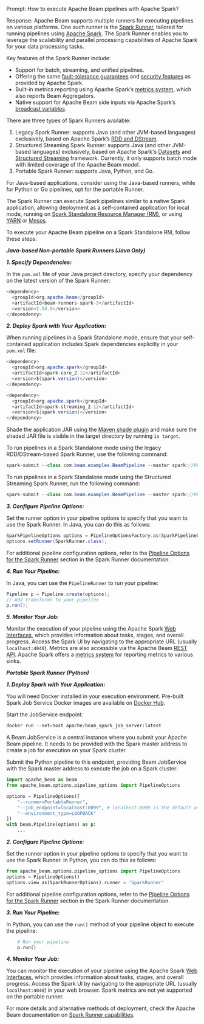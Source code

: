 Prompt: How to execute Apache Beam pipelines with Apache Spark?

Response:
Apache Beam supports multiple runners for executing pipelines on various platforms. One such runner is the [Spark Runner](https://beam.apache.org/documentation/runners/spark/), tailored for running pipelines using [Apache Spark](https://spark.apache.org/). The Spark Runner enables you to leverage the scalability and parallel processing capabilities of Apache Spark for your data processing tasks.

Key features of the Spark Runner include:
* Support for batch, streaming, and unified pipelines.
* Offering the same [fault-tolerance guarantees](https://spark.apache.org/docs/latest/streaming-programming-guide.html#fault-tolerance-semantics) and [security features](https://spark.apache.org/docs/latest/security.html) as provided by Apache Spark.
* Built-in metrics reporting using Apache Spark’s [metrics system](https://spark.apache.org/docs/latest/monitoring.html#metrics), which also reports Beam Aggregators.
* Native support for Apache Beam side inputs via Apache Spark’s [broadcast variables](https://spark.apache.org/docs/latest/rdd-programming-guide.html#broadcast-variables).

There are three types of Spark Runners available:
1. Legacy Spark Runner: supports Java (and other JVM-based languages) exclusively, based on Apache Spark’s [RDD and DStream](https://spark.apache.org/docs/latest/api/scala/org/apache/spark/rdd/RDD.html).
2. Structured Streaming Spark Runner: supports Java (and other JVM-based languages) exclusively, based on Apache Spark's [Datasets](https://spark.apache.org/docs/latest/sql-programming-guide.html#datasets-and-dataframes) and [Structured Streaming](https://spark.apache.org/docs/latest/structured-streaming-programming-guide.html) framework. Currently, it only supports batch mode with limited coverage of the Apache Beam model.
3. Portable Spark Runner: supports Java, Python, and Go.

For Java-based applications, consider using the Java-based runners, while for Python or Go pipelines, opt for the portable Runner.

The Spark Runner can execute Spark pipelines similar to a native Spark application, allowing deployment as a self-contained application for local mode, running on [Spark Standalone Resource Manager (RM)](https://spark.apache.org/docs/latest/spark-standalone.html), or using [YARN](https://spark.apache.org/docs/latest/running-on-yarn.html) or [Mesos](https://spark.apache.org/docs/latest/running-on-mesos.html).

To execute your Apache Beam pipeline on a Spark Standalone RM, follow these steps:

***Java-based Non-portable Spark Runners (Java Only)***

***1. Specify Dependencies:***

In the `pom.xml` file of your Java project directory, specify your dependency on the latest version of the Spark Runner:

```java
<dependency>
  <groupId>org.apache.beam</groupId>
  <artifactId>beam-runners-spark-3</artifactId>
  <version>2.54.0</version>
</dependency>
```

***2. Deploy Spark with Your Application:***

When running pipelines in a Spark Standalone mode, ensure that your self-contained application includes Spark dependencies explicitly in your `pom.xml` file:

```java
<dependency>
  <groupId>org.apache.spark</groupId>
  <artifactId>spark-core_2.12</artifactId>
  <version>${spark.version}</version>
</dependency>

<dependency>
  <groupId>org.apache.spark</groupId>
  <artifactId>spark-streaming_2.12</artifactId>
  <version>${spark.version}</version>
</dependency>
```

Shade the application JAR using the [Maven shade plugin](https://maven.apache.org/plugins/maven-shade-plugin/) and make sure the shaded JAR file is visible in the target directory by running `is target`.

To run pipelines in a Spark Standalone mode using the legacy RDD/DStream-based Spark Runner, use the following command:

```java
spark-submit --class com.beam.examples.BeamPipeline --master spark://HOST:PORT target/beam-examples-1.0.0-shaded.jar --runner=SparkRunner
```

To run pipelines in a Spark Standalone mode using the Structured Streaming Spark Runner, run the following command:

```java
spark-submit --class com.beam.examples.BeamPipeline --master spark://HOST:PORT target/beam-examples-1.0.0-shaded.jar --runner=SparkStructuredStreamingRunner
```

***3. Configure Pipeline Options:***

Set the runner option in your pipeline options to specify that you want to use the Spark Runner. In Java, you can do this as follows:

```java
SparkPipelineOptions options = PipelineOptionsFactory.as(SparkPipelineOptions.class);
options.setRunner(SparkRunner.class);
```

For additional pipeline configuration options, refer to the [Pipeline Options for the Spark Runner](https://beam.apache.org/documentation/runners/spark/#pipeline-options-for-the-spark-runner) section in the Spark Runner documentation.

***4. Run Your Pipeline:***

In Java, you can use the `PipelineRunner` to run your pipeline:

```java
Pipeline p = Pipeline.create(options);
// Add transforms to your pipeline
p.run();
```

***5. Monitor Your Job:***

Monitor the execution of your pipeline using the Apache Spark [Web Interfaces](https://spark.apache.org/docs/latest/monitoring.html#web-interfaces), which provides information about tasks, stages, and overall progress. Access the Spark UI by navigating to the appropriate URL (usually `localhost:4040`). Metrics are also accessible via the Apache Beam [REST API](https://spark.apache.org/docs/latest/monitoring.html#rest-api). Apache Spark offers a [metrics system](https://spark.apache.org/docs/latest/monitoring.html#metrics) for reporting metrics to various sinks.

***Portable Spark Runner (Python)***

***1. Deploy Spark with Your Application:***

You will need Docker installed in your execution environment. Pre-built Spark Job Service Docker images are available on [Docker Hub](https://hub.docker.com/r/apache/beam_spark_job_server).

Start the JobService endpoint:

```python
docker run --net=host apache/beam_spark_job_server:latest
```
A Beam JobService is a central instance where you submit your Apache Beam pipeline. It needs to be provided with the Spark master address to create a job for execution on your Spark cluster.

Submit the Python pipeline to this endpoint, providing Beam JobService with the Spark master address to execute the job on a Spark cluster:

```python
import apache_beam as beam
from apache_beam.options.pipeline_options import PipelineOptions

options = PipelineOptions([
    "--runner=PortableRunner",
    "--job_endpoint=localhost:8099", ​​# localhost:8099 is the default address of the JobService
    "--environment_type=LOOPBACK"
])
with beam.Pipeline(options) as p:
    ...
```

***2. Configure Pipeline Options:***

Set the runner option in your pipeline options to specify that you want to use the Spark Runner. In Python, you can do this as follows:

```python
from apache_beam.options.pipeline_options import PipelineOptions
options = PipelineOptions()
options.view_as(SparkRunnerOptions).runner = 'SparkRunner'
```

For additional pipeline configuration options, refer to the [Pipeline Options for the Spark Runner](https://beam.apache.org/documentation/runners/spark/#pipeline-options-for-the-spark-runner) section in the Spark Runner documentation.

***3. Run Your Pipeline:***

In Python, you can use the `run()` method of your pipeline object to execute the pipeline:

```python
    # Run your pipeline
    p.run()
```

***4. Monitor Your Job:***

You can monitor the execution of your pipeline using the Apache Spark [Web Interfaces](https://spark.apache.org/docs/latest/monitoring.html#web-interfaces), which provides information about tasks, stages, and overall progress. Access the Spark UI by navigating to the appropriate URL (usually `localhost:4040`) in your web browser. Spark metrics are not yet supported on the portable runner.

For more details and alternative methods of deployment, check the Apache Beam documentation on [Spark Runner capabilities](https://beam.apache.org/documentation/runners/spark/).
